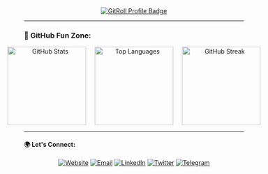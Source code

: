 <div align="center">
  <a href="https://gitroll.io/profile/uLfTHQ426idPKEBt4rSpjXMrcrSF3" target="_blank"><img src="https://gitroll.io/api/badges/profiles/v1/uLfTHQ426idPKEBt4rSpjXMrcrSF3" alt="GitRoll Profile Badge"/></a>
</div>

---

### 🎢 GitHub Fun Zone:

<div align="center" style="display: flex; align-items: center; justify-content: center; gap: 20px;">
  <a href="#"><img alt="GitHub Stats" src="https://github-readme-stats.vercel.app/api?username=asharibali&show_icons=true&bg_color=0D1117&title_color=004080&text_color=FFFFFF&icon_color=00F0FF&hide_border=true" height="180px"/></a>
  <a href="#"><img alt="Top Languages" src="https://github-readme-stats.vercel.app/api/top-langs/?username=asharibali&layout=compact&bg_color=0D1117&title_color=00AFFF&text_color=FFFFFF&hide_border=true" height="180px"/></a>
 <a href="#"><img alt="GitHub Streak" src="https://github-readme-streak-stats.herokuapp.com/?user=asharibali&show_icons=true&locale=en&layout=demo&theme=algolia&hide_border=true" height="180px"/></a>
</div>

---

#### 🌍 Let's Connect:
<div align="center">
    <a href="https://asharib.xyz"><img src="https://img.shields.io/badge/-Website-0D1117?style=for-the-badge&logo=google-chrome&logoColor=00AFFF" alt="Website"></a>
    <a href="mailto:asharibali@proton.me"><img src="https://img.shields.io/badge/-Email-0D1117?style=for-the-badge&logo=protonmail&logoColor=00AFFF" alt="Email"></a>
    <a href="https://linkedin.com/in/asharibali"><img src="https://img.shields.io/badge/-LinkedIn-0D1117?style=for-the-badge&logo=linkedin&logoColor=004080" alt="LinkedIn"></a>
    <a href="https://twitter.com/0xAsharib"><img src="https://img.shields.io/badge/-Twitter-0D1117?style=for-the-badge&logo=x&logoColor=00F0FF" alt="Twitter"></a>
    <a href="https://t.me/AsharibAli"><img src="https://img.shields.io/badge/-Telegram-0D1117?style=for-the-badge&logo=telegram&logoColor=00AFFF" alt="Telegram"></a>
</div>

